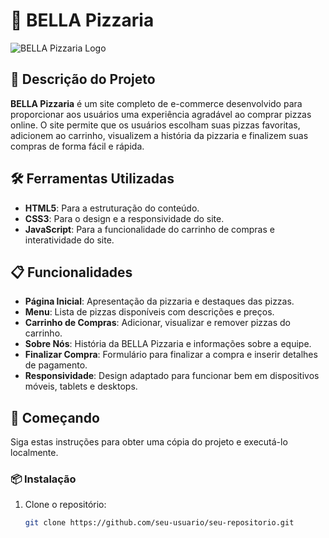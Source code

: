 # 🍕 BELLA Pizzaria

![BELLA Pizzaria Logo](images/logo.GIF) <!-- Substitua pelo caminho relativo da sua imagem -->

## 📖 Descrição do Projeto

**BELLA Pizzaria** é um site completo de e-commerce desenvolvido para proporcionar aos usuários uma experiência agradável ao comprar pizzas online. O site permite que os usuários escolham suas pizzas favoritas, adicionem ao carrinho, visualizem a história da pizzaria e finalizem suas compras de forma fácil e rápida.

## 🛠️ Ferramentas Utilizadas

- **HTML5**: Para a estruturação do conteúdo.
- **CSS3**: Para o design e a responsividade do site.
- **JavaScript**: Para a funcionalidade do carrinho de compras e interatividade do site.

## 📋 Funcionalidades

- **Página Inicial**: Apresentação da pizzaria e destaques das pizzas.
- **Menu**: Lista de pizzas disponíveis com descrições e preços.
- **Carrinho de Compras**: Adicionar, visualizar e remover pizzas do carrinho.
- **Sobre Nós**: História da BELLA Pizzaria e informações sobre a equipe.
- **Finalizar Compra**: Formulário para finalizar a compra e inserir detalhes de pagamento.
- **Responsividade**: Design adaptado para funcionar bem em dispositivos móveis, tablets e desktops.

## 🚀 Começando

Siga estas instruções para obter uma cópia do projeto e executá-lo localmente.

### 📦 Instalação

1. Clone o repositório:
   ```bash
   git clone https://github.com/seu-usuario/seu-repositorio.git
